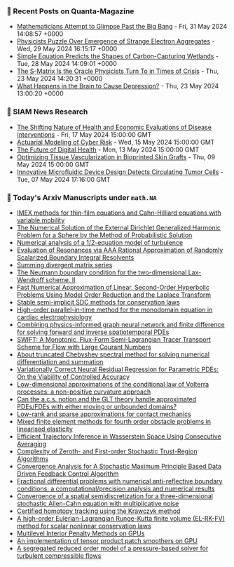 ### 📝 Recent Posts on Quanta-Magazine
<!-- quanta starts -->
* <a href="https://www.quantamagazine.org/mathematicians-attempt-to-glimpse-past-the-big-bang-20240531/">Mathematicians Attempt to Glimpse Past the Big Bang</a> - Fri, 31 May 2024 14:08:57 +0000
* <a href="https://www.quantamagazine.org/physicists-puzzle-over-emergence-of-strange-electron-aggregates-20240529/">Physicists Puzzle Over Emergence of Strange Electron Aggregates</a> - Wed, 29 May 2024 16:15:17 +0000
* <a href="https://www.quantamagazine.org/simple-equation-predicts-the-shapes-of-carbon-capturing-wetlands-20240528/">Simple Equation Predicts the Shapes of Carbon-Capturing Wetlands</a> - Tue, 28 May 2024 14:09:01 +0000
* <a href="https://www.quantamagazine.org/the-s-matrix-is-the-oracle-physicists-turn-to-in-times-of-crisis-20240523/">The S-Matrix Is the Oracle Physicists Turn To in Times of Crisis</a> - Thu, 23 May 2024 14:20:31 +0000
* <a href="https://www.quantamagazine.org/what-happens-in-the-brain-to-cause-depression-20240523/">What Happens in the Brain to Cause Depression?</a> - Thu, 23 May 2024 13:00:20 +0000
<!-- quanta ends -->

### 📝 SIAM News Research
<!-- siam-news starts -->
* <a href="https://sinews.siam.org/Details-Page/the-shifting-nature-of-health-and-economic-evaluations-of-disease-interventions">The Shifting Nature of Health and Economic Evaluations of Disease Interventions</a> - Fri, 17 May 2024 15:00:00 GMT
* <a href="https://sinews.siam.org/Details-Page/actuarial-modeling-of-cyber-risk">Actuarial Modeling of Cyber Risk</a> - Wed, 15 May 2024 15:00:00 GMT
* <a href="https://sinews.siam.org/Details-Page/the-future-of-digital-health">The Future of Digital Health</a> - Mon, 13 May 2024 15:00:00 GMT
* <a href="https://sinews.siam.org/Details-Page/optimizing-tissue-vascularization-in-bioprinted-skin-grafts">Optimizing Tissue Vascularization in Bioprinted Skin Grafts</a> - Thu, 09 May 2024 15:00:00 GMT
* <a href="https://sinews.siam.org/Details-Page/innovative-microfluidic-device-design-detects-circulating-tumor-cells">Innovative Microfluidic Device Design Detects Circulating Tumor Cells</a> - Tue, 07 May 2024 17:16:00 GMT
<!-- siam-news ends -->

### 📝 Today's Arxiv Manuscripts under ``math.NA``
<!-- arxiv-math-na starts -->
* <a href="https://arxiv.org/abs/2405.19483">IMEX methods for thin-film equations and Cahn-Hilliard equations with variable mobility</a>
* <a href="https://arxiv.org/abs/2405.19500">The Numerical Solution of the External Dirichlet Generalized Harmonic Problem for a Sphere by the Method of Probabilistic Solution</a>
* <a href="https://arxiv.org/abs/2405.19554">Numerical analysis of a 1/2-equation model of turbulence</a>
* <a href="https://arxiv.org/abs/2405.19582">Evaluation of Resonances via AAA Rational Approximation of Randomly Scalarized Boundary Integral Resolvents</a>
* <a href="https://arxiv.org/abs/2405.19713">Summing divergent matrix series</a>
* <a href="https://arxiv.org/abs/2405.19844">The Neumann boundary condition for the two-dimensional Lax-Wendroff scheme. II</a>
* <a href="https://arxiv.org/abs/2405.19896">Fast Numerical Approximation of Linear, Second-Order Hyperbolic Problems Using Model Order Reduction and the Laplace Transform</a>
* <a href="https://arxiv.org/abs/2405.19969">Stable semi-implicit SDC methods for conservation laws</a>
* <a href="https://arxiv.org/abs/2405.19994">High-order parallel-in-time method for the monodomain equation in cardiac electrophysiology</a>
* <a href="https://arxiv.org/abs/2405.20000">Combining physics-informed graph neural network and finite difference for solving forward and inverse spatiotemporal PDEs</a>
* <a href="https://arxiv.org/abs/2405.20006">SWIFT: A Monotonic, Flux-Form Semi-Lagrangian Tracer Transport Scheme for Flow with Large Courant Numbers</a>
* <a href="https://arxiv.org/abs/2405.20020">About truncated Chebyshev spectral method for solving numerical differentiation and summation</a>
* <a href="https://arxiv.org/abs/2405.20065">Variationally Correct Neural Residual Regression for Parametric PDEs: On the Viability of Controlled Accuracy</a>
* <a href="https://arxiv.org/abs/2405.20094">Low-dimensional approximations of the conditional law of Volterra processes: a non-positive curvature approach</a>
* <a href="https://arxiv.org/abs/2405.20150">Can the a.c.s. notion and the GLT theory handle approximated PDEs/FDEs with either moving or unbounded domains?</a>
* <a href="https://arxiv.org/abs/2405.20211">Low-rank and sparse approximations for contact mechanics</a>
* <a href="https://arxiv.org/abs/2405.20338">Mixed finite element methods for fourth order obstacle problems in linearised elasticity</a>
* <a href="https://arxiv.org/abs/2405.19679">Efficient Trajectory Inference in Wasserstein Space Using Consecutive Averaging</a>
* <a href="https://arxiv.org/abs/2405.20116">Complexity of Zeroth- and First-order Stochastic Trust-Region Algorithms</a>
* <a href="https://arxiv.org/abs/2405.20182">Convergence Analysis for A Stochastic Maximum Principle Based Data Driven Feedback Control Algorithm</a>
* <a href="https://arxiv.org/abs/2312.16485">Fractional differential problems with numerical anti-reflective boundary conditions: a computational/precision analysis and numerical results</a>
* <a href="https://arxiv.org/abs/2401.09834">Convergence of a spatial semidiscretization for a three-dimensional stochastic Allen-Cahn equation with multiplicative noise</a>
* <a href="https://arxiv.org/abs/2402.07053">Certified homotopy tracking using the Krawczyk method</a>
* <a href="https://arxiv.org/abs/2405.09835">A high-order Eulerian-Lagrangian Runge-Kutta finite volume (EL-RK-FV) method for scalar nonlinear conservation laws</a>
* <a href="https://arxiv.org/abs/2405.18982">Multilevel Interior Penalty Methods on GPUs</a>
* <a href="https://arxiv.org/abs/2405.19004">An implementation of tensor product patch smoothers on GPU</a>
* <a href="https://arxiv.org/abs/2205.09396">A segregated reduced order model of a pressure-based solver for turbulent compressible flows</a>
<!-- arxiv-math-na ends -->
